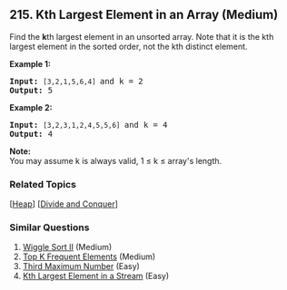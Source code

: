 <!--|This file generated by command(leetcode description); DO NOT EDIT.    |-->
<!--+----------------------------------------------------------------------+-->
<!--|@author    Openset <openset.wang@gmail.com>                           |-->
<!--|@link      https://github.com/openset                                 |-->
<!--|@home      https://github.com/openset/leetcode                        |-->
<!--+----------------------------------------------------------------------+-->

## 215. Kth Largest Element in an Array (Medium)

<p>Find the <strong>k</strong>th largest element in an unsorted array. Note that it is the kth largest element in the sorted order, not the kth distinct element.</p>

<p><strong>Example 1:</strong></p>

<pre>
<strong>Input:</strong> <code>[3,2,1,5,6,4] </code>and k = 2
<strong>Output:</strong> 5
</pre>

<p><strong>Example 2:</strong></p>

<pre>
<strong>Input:</strong> <code>[3,2,3,1,2,4,5,5,6] </code>and k = 4
<strong>Output:</strong> 4</pre>

<p><strong>Note: </strong><br />
You may assume k is always valid, 1 &le; k &le; array&#39;s length.</p>


### Related Topics
[[Heap](https://github.com/openset/leetcode/tree/master/tag/heap/README.md)]
[[Divide and Conquer](https://github.com/openset/leetcode/tree/master/tag/divide-and-conquer/README.md)]

### Similar Questions
  1. [Wiggle Sort II](https://github.com/openset/leetcode/tree/master/problems/wiggle-sort-ii) (Medium)
  1. [Top K Frequent Elements](https://github.com/openset/leetcode/tree/master/problems/top-k-frequent-elements) (Medium)
  1. [Third Maximum Number](https://github.com/openset/leetcode/tree/master/problems/third-maximum-number) (Easy)
  1. [Kth Largest Element in a Stream](https://github.com/openset/leetcode/tree/master/problems/kth-largest-element-in-a-stream) (Easy)
